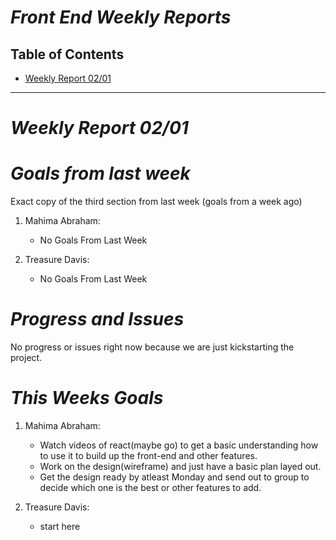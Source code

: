 # ***Front End Weekly Reports***

## Table of Contents
- [Weekly Report 02/01](#weekly-report-0201)
  


----
# ***Weekly Report 02/01***
# ***Goals from last week***
Exact copy of the third section from last week (goals from a week ago)

1. Mahima Abraham:
   + No Goals From Last Week

2. Treasure Davis:
   + No Goals From Last Week 
  

# ***Progress and Issues***
No progress or issues right now because we are just kickstarting the project. 


# ***This Weeks Goals***
1. Mahima Abraham:
   + Watch videos of react(maybe go) to get a basic understanding how to use it to build up the front-end and other features.
   + Work on the design(wireframe) and just have a basic plan layed out.
   + Get the design ready by atleast Monday and send out to group to decide which one is the best or other features to add. 

2. Treasure Davis:
   + start here



